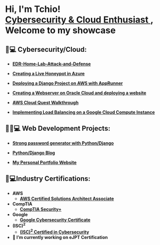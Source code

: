 <h1>Hi, I'm Tchio! <br/><a  href="https://www.linkedin.com/in/tchio-fonkwa-paulin/">Cybersecurity & Cloud Enthusiast </a>, Welcome to my showcase


<h2>🔐💻 Cybersecurity/Cloud:</h2>

- <b>[EDR-Home-Lab-Attack-and-Defense](https://github.com/LnPaulin/EDR-Home-Lab-Attack-and-Defense)</b>

- <b>[Creating a Live Honeypot in Azure](https://github.com/LnPaulin/Honeypot)</b>

- <b>[Deploying a Django Project on AWS with AppRunner](https://medium.com/@tchiofonkwa/deploying-a-django-project-on-aws-with-app-runner-and-a-ci-cd-pipeline-174bec24132f)</b>

- <b>[Creating a Webserver on Oracle Cloud and deploying a website](https://github.com/LnPaulin/OCI_WS)</b>

- <b>[AWS Cloud Quest Walkthrough](https://youtu.be/PfDOS1kEuMU?si=XEtRNMScrNWWP0De)</b>

- <b>[Implementing Load Balancing on a Google Cloud Compute Instance](https://youtu.be/mTWk9_nRjzg?si=yBzvzNnYerfgOVAn)</b>

<h2>👨‍💻💻 Web Development Projects:</h2>

- <b>[Strong password generator with Python/Django](https://github.com/LnPaulin/password_gen)</b>

- <b>[Python/Django Blog](https://github.com/LnPaulin/Mygcebank)

- <b>[My Personal Portfolio Website](https://tchio.gitcotech.net) 

  
<h2>📄💻Industry Certifications:</h2>

- <b>AWS</b>
  - [AWS Certified Solutions Architect Associate](https://www.credly.com/badges/ffe2ab3e-bb54-4e2e-86e7-e46d2128ce5a/public_url)
- <b>CompTIA</b>
  - [CompTIA Security+](https://www.credly.com/badges/814a529f-35a0-451a-b9bb-ec27fd94bf7d/public_url)
- <b>Google</b>
  - [Google Cybersecurity Certificate](https://www.credly.com/badges/0b86d34d-41ed-4a43-a3fb-c8da8663a033/public_url)
- <b> (ISC)<sup>2</sup></b>
  - [(ISC)<sup>2</sup> Certified in Cybersecurity](https://www.credly.com/badges/18cce0ac-e303-45aa-beca-11d6917052a2/public_url)
- 🔭 I’m currently working on eJPT Certification

